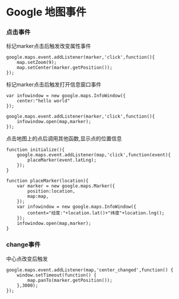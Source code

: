 # Google 地图事件

### 点击事件

标记marker点击后触发改变属性事件

```
google.maps.event.addListener(marker,'click',function(){
    map.setZoom(9);
    map.setCenter(marker.getPosition());
});
```

标记marker点击后触发打开信息窗口事件

```
var infowindow = new google.maps.InfoWindow({
    center:"hello world"
});

google.maps.event.addListener(marker,'click',function(){
    infowindow.open(map,marker);
});
```

点击地图上的点后调用其他函数,显示点的位置信息

```
function initialize(){
    google.maps.event.addListener(map,'click',function(event){
        placeMarker(event.latLng);
    });
}

function placeMarker(location){
    var marker = new google.maps.Marker({
        position:location,
        map:map,
    });
    var infowindow = new google.maps.InfoWindow({
        content="经度:"+location.lat()+"纬度"+location.lng();
    });
    infowindow.open(map,marker);
}
```

### change事件

中心点改变后触发

```
google.maps.event.addListener(map,'center_changed',function() {
    window.setTimeout(function() {
        map.panTo(marker.getPosition());
    },3000);
});
```



